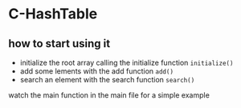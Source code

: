 # C-HashTable
## how to start using it
  - initialize the root array calling the initialize function ```initialize()```
  - add some lements with the add function ```add()```
  - search an element with the search function ```search()```
  
  watch the main function in the main file for a simple example
